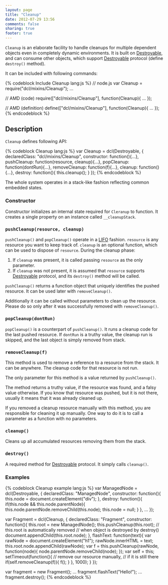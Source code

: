 ```yaml
---
layout: page
title: "Cleanup"
date: 2012-07-29 13:56
comments: false
sharing: true
footer: true
---
```


`Cleanup` is an elaborate facility to handle cleanups for multiple
dependent objects even in completely dynamic environments. It is built on
[Destroyable](/docs/mixins/destroyable), and can consume other objects,
which support [Destroyable](/docs/mixins/destroyable) protocol
(define `destroy()` method).

It can be included with following commands:

{% codeblock Include Cleanup lang:js %}
// node.js
var Cleanup = require("dcl/mixins/Cleanup");
...

// AMD (code)
require(["dcl/mixins/Cleanup"], function(Cleanup){
  ...
});

// AMD (definition)
define(["dcl/mixins/Cleanup"], function(Cleanup){
  ...
});
{% endcodeblock %}

## Description

`Cleanup` defines following API:

{% codeblock Cleanup lang:js %}
var Cleanup = dcl(Destroyable, {
  declaredClass: "dcl/mixins/Cleanup",
  constructor: function(){...},
  pushCleanup: function(resource, cleanup){...},
  popCleanup: function(dontRun){...},
  removeCleanup: function(f){...},
  cleanup: function(){...},
  destroy: function(){
    this.cleanup();
  }
});
{% endcodeblock %}

The whole system operates in a stack-like fashion reflecting common embedded states.

### Constructor

Constructor initializes an internal state required for `Cleranup` to function.
It creates a single property on an instance called `__cleanupStack`.

### `pushCleanup(resource, cleanup)`

`pushCleanup()` and `popCleanup()` operate in a [LIFO](http://en.wikipedia.org/wiki/LIFO)
fashion. `resource` is any resource you want to keep track of. `cleanup` is an optional
function, which can be used to dispose of `resource`. During the cleanup phase:

1. If `cleanup` was present, it is called passing `resource` as the only parameter.
2. If `cleanup` was not present, it is assumed that `resource` supports
[Destroyable](/docs/mixins/destroyable) protocol, and its `destroy()` method
will be called.

`pushCleanup()` returns a function object that uniquely identifies the pushed
resource. It can be used later with `removeCleanup()`.

Additionally it can be called without parameters to clean up the resource.
Please do so only after it was successfully removed with `removeCleanup()`.

### `popCleanup(dontRun)`

`popCleanup()` is a counterpart of `pushCleanup()`. It runs a cleanup code for
the last pushed resource. If `dontRun` is a truthy value, the cleanup run is skipped,
and the last object is simply removed from stack.

### `removeCleanup(f)`

This method is used to remove a reference to a resource from the stack. It can be
anywhere. The cleanup code for that resource is not run.

The only parameter for this method is a value returned by `pushCleanup()`.

The method returns a truthy value, if the resource was found, and a falsy value
otherwise. If you know that resource was pushed, but it is not there, usually
it means that it was already cleaned up.

If you removed a cleanup resource manually with this method, you are responsible
for cleaning it up manually. One way to do it is to call a parameter as
a function with no parameters.

### `cleanup()`

Cleans up all accumulated resources removing them from the stack.

### `destroy()`

A required method for [Destroyable](/docs/mixins/destroyable) protocol.
It simply calls `cleanup()`.

### Examples

{% codeblock Cleanup example lang:js %}
var ManagedNode = dcl(Destroyable, {
  declaredClass: "ManagedNode",
  constructor: function(){
    this.node = document.createElement("div");
  },
  destroy: function(){
  	if(this.node && this.node.parentNode){
      this.node.parentNode.removeChild(this.node);
      this.node = null;
    }
  },
  ...
});

var Fragment = dcl(Cleanup, {
  declaredClass: "Fragment",
  constructor: function(){
    this.root = new ManagedNode();
    this.pushCleanup(this.root);
    // this.root is automatically removed
    // when object is destroyed by destroy()
    document.appendChild(this.root.node);
  },
  flashText: function(text){
    var rawNode = document.createElement("h1");
    rawNode.innerHTML = text;
    this.root.node.appendChild(rawNode);
    var f = this.pushCleanup(rawNode, function(node){
      node.parentNode.removeChild(node);
    });
    var self = this;
    setTimeout(function(){
      // remove our resource manually,
      // if it is still there
      if(self.removeCleanup(f)){
        f();
      }
    }, 1000);
  }
});

var fragment = new Fragment();
...
fragment.flashText("Hello!");
...
fragment.destroy();
{% endcodeblock %}
